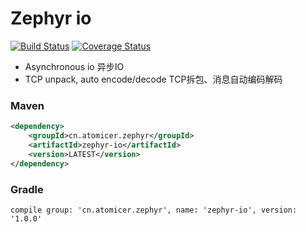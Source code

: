 # Zephyr io

[![Build Status](https://travis-ci.org/raomuyang/zephyr-io.svg?branch=master)](https://travis-ci.org/raomuyang/zephyr-io)  [![Coverage Status](https://coveralls.io/repos/github/raomuyang/zephyr-io/badge.svg?branch=master)](https://coveralls.io/github/raomuyang/zephyr-io?branch=master)

* Asynchronous io    异步IO
* TCP unpack, auto encode/decode TCP拆包、消息自动编码解码

### Maven
```xml
<dependency>
    <groupId>cn.atomicer.zephyr</groupId>
    <artifactId>zephyr-io</artifactId>
    <version>LATEST</version>
</dependency>
```
### Gradle
```
compile group: 'cn.atomicer.zephyr', name: 'zephyr-io', version: '1.0.0'
```
